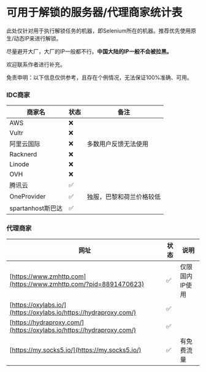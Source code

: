 # 可用于解锁的服务器/代理商家统计表

此处仅针对用于执行解锁任务的机器，即Selenium所在的机器。推荐优先使用原生/动态IP来进行解锁。

尽量避开大厂，大厂的IP一般都不行。**中国大陆的IP一般不会被拉黑。**

欢迎联系作者进行补充。

免责申明：以下信息仅供参考，且存在个例情况，无法保证100%准确、可用。

### IDC商家

| 商家名            | 状态 | 备注           |
|----------------|----|--------------|
| AWS            | ❌  |              |
| Vultr          | ❌  |              |
| 阿里云国际          | ❌  | 多数用户反馈无法使用   |
| Racknerd       | ❌  |              |
| Linode         | ❌  |              |
| OVH            | ❌  |              |
| 腾讯云            | ✅  |              |
| OneProvider    | ✅  | 独服，巴黎和荷兰价格较低 |
| spartanhost斯巴达 | ✅  |              |

### 代理商家

| 网址                                                                    | 状态 | 说明       |
|-----------------------------------------------------------------------|----|----------|
| [https://www.zmhttp.com](https://www.zmhttp.com/?pid=8891470623)      | ✅  | 仅限国内IP使用 |
| [https://oxylabs.io/](https://oxylabs.io/https://hydraproxy.com/)     | ✅  |          |
| [https://hydraproxy.com/](https://oxylabs.io/https://hydraproxy.com/) | ✅  |          |
| [https://my.socks5.io/](https://my.socks5.io/)                   | ✅  | 有免费流量    |
